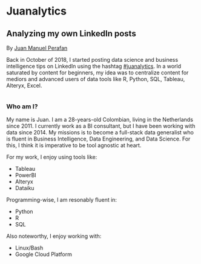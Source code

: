 # Juanalytics
## Analyzing my own LinkedIn posts
<p>By <a href="https://www.linkedin.com/in/jmperafan/">Juan Manuel Perafan</a></p>

<p>Back in October of 2018, I started posting data science and business intelligence tips on LinkedIn using the hashtag <a href="https://www.linkedin.com/feed/hashtag/juanalytics/">#juanalytics</a>. In a world saturated by content for beginners, my idea was to centralize content for mediors and advanced users of data tools like R, Python, SQL, Tableau, Alteryx, Excel. </p>

<p><img src="https://miro.medium.com/max/1400/0*8gb5Ir-2ROQne0WN" alt=""></p>


### Who am I?
My name is Juan. I am a 28-years-old Colombian, living in the Netherlands since 2011. I currently work as a BI consultant, but I have been working with data since 2014. My missions is to become a full-stack data generalist who is fluent in Business Intelligence, Data Engineering, and Data Science. For this, I think it is imperative to be tool agnostic at heart. 

For my work, I enjoy using tools like:
* Tableau
* PowerBI
* Alteryx
* Dataiku

Programming-wise, I am resonably fluent in:
* Python
* R
* SQL

Also noteworthy, I enjoy working with:
* Linux/Bash
* Google Cloud Platform

